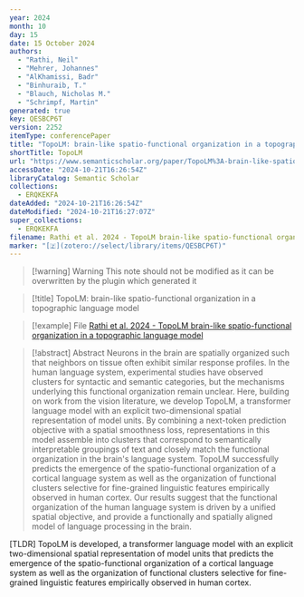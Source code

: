 ```yaml
---
year: 2024
month: 10
day: 15
date: 15 October 2024
authors:
  - "Rathi, Neil"
  - "Mehrer, Johannes"
  - "AlKhamissi, Badr"
  - "Binhuraib, T."
  - "Blauch, Nicholas M."
  - "Schrimpf, Martin"
generated: true
key: QESBCP6T
version: 2252
itemType: conferencePaper
title: "TopoLM: brain-like spatio-functional organization in a topographic language model"
shortTitle: TopoLM
url: "https://www.semanticscholar.org/paper/TopoLM%3A-brain-like-spatio-functional-organization-a-Rathi-Mehrer/e96efde79b20f21f6403cff83dead50ec0cd53e3"
accessDate: "2024-10-21T16:26:54Z"
libraryCatalog: Semantic Scholar
collections:
  - ERQKEKFA
dateAdded: "2024-10-21T16:26:54Z"
dateModified: "2024-10-21T16:27:07Z"
super_collections:
  - ERQKEKFA
filename: Rathi et al. 2024 - TopoLM brain-like spatio-functional organization in a topographic language model
marker: "[🇿](zotero://select/library/items/QESBCP6T)"
---
```


>[!warning] Warning
> This note should not be modified as it can be overwritten by the plugin which generated it

> [!title] TopoLM: brain-like spatio-functional organization in a topographic language model

> [!example] File
> [Rathi et al. 2024 - TopoLM brain-like spatio-functional organization in a topographic language model](Rathi%20et%20al.%202024%20-%20TopoLM%20brain-like%20spatio-functional%20organization%20in%20a%20topographic%20language%20model.pdf)

> [!abstract] Abstract
> Neurons in the brain are spatially organized such that neighbors on tissue often exhibit similar response profiles. In the human language system, experimental studies have observed clusters for syntactic and semantic categories, but the mechanisms underlying this functional organization remain unclear. Here, building on work from the vision literature, we develop TopoLM, a transformer language model with an explicit two-dimensional spatial representation of model units. By combining a next-token prediction objective with a spatial smoothness loss, representations in this model assemble into clusters that correspond to semantically interpretable groupings of text and closely match the functional organization in the brain's language system. TopoLM successfully predicts the emergence of the spatio-functional organization of a cortical language system as well as the organization of functional clusters selective for fine-grained linguistic features empirically observed in human cortex. Our results suggest that the functional organization of the human language system is driven by a unified spatial objective, and provide a functionally and spatially aligned model of language processing in the brain.

[TLDR] TopoLM is developed, a transformer language model with an explicit two-dimensional spatial representation of model units that predicts the emergence of the spatio-functional organization of a cortical language system as well as the organization of functional clusters selective for fine-grained linguistic features empirically observed in human cortex.

